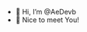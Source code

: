 - 👋 Hi, I’m @AeDevb
- 👀 Nice to meet You!
<!---
AeDevb/AeDevb is a ✨ special ✨ repository because its `README.md` (this file) appears on your GitHub profile.
You can click the Preview link to take a look at your changes.
--->
